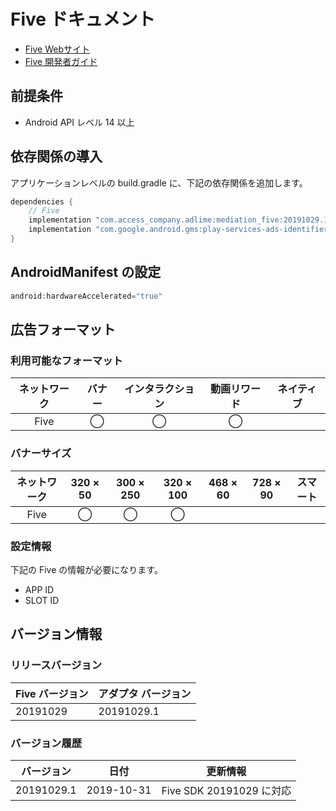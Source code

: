 # Five ドキュメント

- [Five Webサイト](https://www.five-corp.com/)
- [Five 開発者ガイド](https://partner.fivecdm.com/help/integration)

## 前提条件
- Android API レベル 14 以上

## 依存関係の導入
アプリケーションレベルの build.gradle に、下記の依存関係を追加します。

```java
dependencies {
    // Five
    implementation "com.access_company.adlime:mediation_five:20191029.1"
    implementation "com.google.android.gms:play-services-ads-identifier:16.0.0"
}
```

## AndroidManifest の設定
```java
android:hardwareAccelerated="true"
```

## 広告フォーマット

### 利用可能なフォーマット

|ネットワーク|バナー|インタラクション|動画リワード|ネイティブ|
|:------: |:---:|:----------:|:------:|:----:|
| Five    | ◯   | ◯          | ◯      |      |

### バナーサイズ
|ネットワーク   |320 × 50   |300 × 250   |320 × 100   |468 × 60   |728 × 90   |スマート   |
| :------: | :------: | :--------: | :-------: | :------: | :------: | :-------: |
|Five      | ◯        | ◯          | ◯         |          |          |           |

### 設定情報
下記の Five の情報が必要になります。   
- APP ID  
- SLOT ID

## バージョン情報

### リリースバージョン
| Five バージョン  | アダプタ バージョン|
|:----------------|:------------------|
| 20191029        | 20191029.1        |

### バージョン履歴
| バージョン   | 日付       | 更新情報                      |
|-------------|------------|---------------------------------|
| 20191029.1  | 2019-10-31 | Five SDK 20191029 に対応 |
